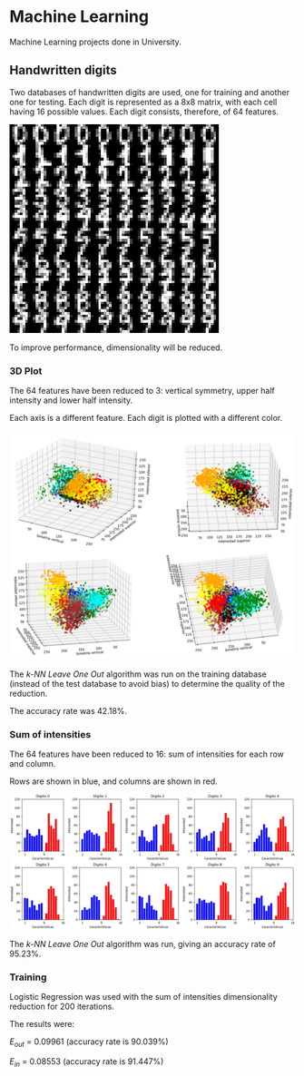 # Machine Learning

Machine Learning projects done in University.

## Handwritten digits

Two databases of handwritten digits are used, one for training and another one for testing. Each digit is represented as a 8x8 matrix, with each cell having 16 possible values. Each digit consists, therefore, of 64 features.

![1](https://raw.githubusercontent.com/FedericoGarciaGarcia/MachineLearning/master/files/informe/Pictures/digitos.png)

To improve performance, dimensionality will be reduced.

### 3D Plot

The 64 features have been reduced to 3: vertical symmetry, upper half intensity and lower half intensity.

Each axis is a different feature. Each digit is plotted with a different color.

![2](https://raw.githubusercontent.com/FedericoGarciaGarcia/MachineLearning/master/files/informe/Pictures/nube3d.png)

The *k-NN Leave One Out* algorithm was run on the training database (instead of the test database to avoid bias) to determine the quality of the reduction.

The accuracy rate was 42.18%. 

### Sum of intensities

The 64 features have been reduced to 16: sum of intensities for each row and column.

Rows are shown in blue, and columns are shown in red.

![3](https://raw.githubusercontent.com/FedericoGarciaGarcia/MachineLearning/master/files/informe/Pictures/histogramas.png)

The *k-NN Leave One Out* algorithm was run, giving an accuracy rate of 95.23%. 

### Training

Logistic Regression was used with the sum of intensities dimensionality reduction for 200 iterations.

The results were:

*E<sub>out</sub>* = 0.09961 (accuracy rate is 90.039%)

*E<sub>in</sub>* = 0.08553 (accuracy rate is 91.447%)
